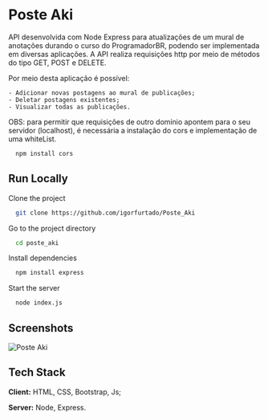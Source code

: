 
# Poste Aki

API desenvolvida com Node Express para atualizações de um mural de anotações durando o curso do ProgramadorBR, podendo ser implementada em diversas aplicações.
A API realiza requisições http por meio de métodos do tipo GET, POST e DELETE.

Por meio desta aplicação é possível:

    - Adicionar novas postagens ao mural de publicações;
    - Deletar postagens existentes;
    - Visualizar todas as publicações.

OBS: para permitir que requisições de outro domínio apontem para o seu servidor (localhost), é necessária a instalação do cors e implementação de uma whiteList.

```bash
  npm install cors
```


## Run Locally

Clone the project

```bash
  git clone https://github.com/igorfurtado/Poste_Aki
```

Go to the project directory

```bash
  cd poste_aki
```

Install dependencies

```bash
  npm install express
```

Start the server

```bash
  node index.js
```


## Screenshots

![Poste Aki](https://user-images.githubusercontent.com/70289587/140985101-68a8e9ba-0026-4bc6-8fb8-3008a6c8348f.png)


## Tech Stack

**Client:** HTML, CSS, Bootstrap, Js;

**Server:** Node, Express.


